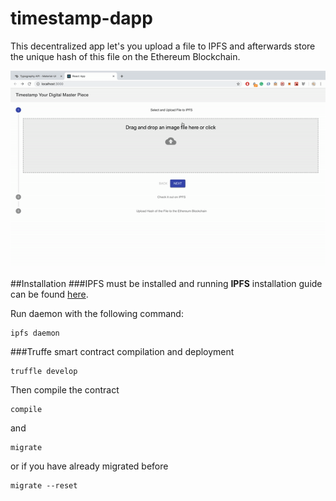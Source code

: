 # timestamp-dapp

This decentralized app let's you upload a file to IPFS and afterwards store the unique hash of this file on the Ethereum Blockchain. 

![](./demo/ui-demo.gif)

##Installation
###IPFS must be installed and running
**IPFS** installation guide can be found [here](https://docs.ipfs.io/introduction/install/).

Run daemon with the following command:

```
ipfs daemon
```

###Truffe smart contract compilation and deployment
```
truffle develop
```
Then compile the contract

```
compile
```
and 

```
migrate
```
or if you have already migrated before

```
migrate --reset
```

